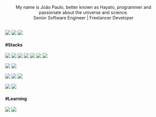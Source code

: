 <p align="center">
	My name is João Paulo, better known as Hayato, programmer and passionate about the universe and science.<br />
	Senior Software Engineer | Freelancer Developer
</p>

<br />

<div>
	<a href="https://twitter.com/hayatocode" target="_blank"><img src="https://img.shields.io/badge/Twitter-00acee?style=for-the-badge&logo=twitter&logoColor=white"></a>
	<a href="https://instagram.com/hayatocode" target="_blank"><img src="https://img.shields.io/badge/Instagram-E1306C?style=for-the-badge&logo=instagram&logoColor=white"></a>
	<a href="https://linkedin.com/in/hayatocode" target="_blank"><img src="https://img.shields.io/badge/LinkedIn-0E76A8?style=for-the-badge&logo=linkedin&logoColor=white"></a>
</div>

#### #Stacks

![](https://img.shields.io/badge/Angular-FFFFFF?&style=flat&logo=angular&logoColor=red)
![](https://img.shields.io/badge/Next.js-000000?&style=flat&logo=next.js&logoColor=white)
![](https://img.shields.io/badge/Hono-orange?&style=flat&logo=hono&logoColor=white)
![](https://img.shields.io/badge/Socket.IO-FFFFFF?style=flat&logo=socket.io&logoColor=black)
![](https://img.shields.io/badge/AdonisJS-5A45FF?style=flat&logo=adonisjs&logoColor=white)
![](https://img.shields.io/badge/HTML5-E96228?style=flat&logo=html5&logoColor=white)
![](https://img.shields.io/badge/CSS3-264DE4?style=flat&logo=css3&logoColor=white)

![](https://img.shields.io/badge/TypeScript-007ACC?style=flat&logo=typescript&logoColor=white)
![](https://img.shields.io/badge/PHP-6F73A7?style=flat&logo=php&logoColor=white)

![](https://img.shields.io/badge/Prisma-FFFFFF?style=flat&logo=prisma&logoColor=black)
![](https://img.shields.io/badge/MySQL-1D4A65?style=flat&logo=mysql&logoColor=white)
![](https://img.shields.io/badge/SQLite-43A2DC?style=flat&logo=sqlite&logoColor=003B57)

![](https://img.shields.io/badge/CloudFlare-FFFFFF?style=flat&logo=cloudflare&logoColor=orange)
![](https://img.shields.io/badge/PlanetScale-FFFFFF?style=flat&logo=planetscale&logoColor=black)

#### #Learning

![](https://img.shields.io/badge/Java-ED8B00?style=flat&logo=openjdk&logoColor=white)
![](https://img.shields.io/badge/ruby-9B111E?style=flat&logo=ruby&logoColor=white)

